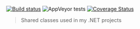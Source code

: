[![Build status](https://ci.appveyor.com/api/projects/status/1cislo45m0jywxlm/branch/master?svg=true)](https://ci.appveyor.com/project/Sholtee/primitives/branch/master) ![AppVeyor tests](https://img.shields.io/appveyor/tests/sholtee/primitives) [![Coverage Status](https://coveralls.io/repos/github/Sholtee/primitives/badge.svg?branch=master)](https://coveralls.io/github/Sholtee/primitives?branch=master)
> Shared classes used in my .NET projects